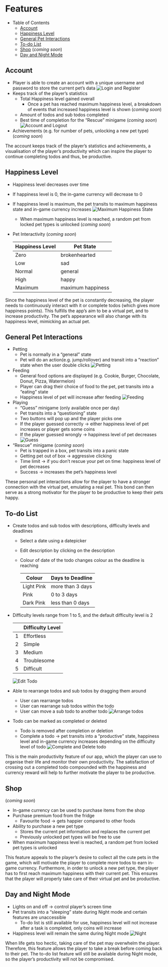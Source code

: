# Features

- Table of Contents
  - [Account](#account)
  - [Happiness Level](#happiness-level)
  - [General Pet Interactions](#general-pet-interactions)
  - [To-do List](#to-do-list)
  - [Shop](#shop) (_coming soon_)
  - [Day and Night Mode](#day-and-night-mode)

## Account

- Player is able to create an account with a unique username and password to store the current pet’s data
  ![Login and Register](./gifs/login_and_register.gif "Login and Register")
- Keeps track of the player’s statistics
  - Total Happiness level gained overall
    - Once a pet has reached maximum happiness level, a breakdown of events that increased happiness level is shown (_coming soon_)
  - Amount of todos and sub todos completed
  - Best time of completion for the “Rescue” minigame (_coming soon_)
    ![Account and Logout](./gifs/account_and_logout.gif "Account and Logout")
- Achievements (e.g. for number of pets, unlocking a new pet type) (_coming soon_)

The account keeps track of the player’s statistics and achievements, a visualisation of the player’s productivity which can inspire the player to continue completing todos and thus, be productive.

## Happiness Level

- Happiness level decreases over time
- If happiness level is 0, the in-game currency will decrease to 0
- If happiness level is maximum, the pet transits to maximum happiness state and in-game currency increases
  ![Maximum Happiness State](./gifs/max_happiness.gif "Maximum Happiness State")
  - When maximum happiness level is reached, a random pet from locked pet types is unlocked (_coming soon_)
- Pet Interactivity (_coming soon_)

  | Happiness Level | Pet State         |
  | --------------- | ----------------- |
  | Zero            | brokenhearted     |
  | Low             | sad               |
  | Normal          | general           |
  | High            | happy             |
  | Maximum         | maximum happiness |

Since the happiness level of the pet is constantly decreasing, the player needs to continuously interact with it or complete todos (which gives more happiness points). This fulfills the app’s aim to be a virtual pet, and to increase productivity. The pet’s appearance will also change with its happiness level, mimicking an actual pet.

## General Pet Interactions

- Petting
  - Pet is normally in a “general” state
  - Pet will do an action(e.g. jump/rollover) and transit into a “reaction” state when the user double clicks
    ![Petting](./gifs/petting.gif "Petting")
- Feeding
  - General food options are displayed (e.g. Cookie, Burger, Chocolate, Donut, Pizza, Watermelon)
  - Player can drag their choice of food to the pet, pet transits into a “eating” state
  - Happiness level of pet will increase after feeding
    ![Feeding](./gifs/feeding.gif "Feeding")
- Playing
  - “Guess” minigame (only available once per day)
  - Pet transits into a “questioning” state
  - Two buttons will pop up and the player picks one
  - If the player guessed correctly → either happiness level of pet increases or player gets some coins
  - If the player guessed wrongly → happiness level of pet decreases
    ![Guess](./gifs/guess.gif "Guess")
- “Rescue” minigame (_coming soon_)
  - Pet is trapped in a box, pet transits into a panic state
  - Getting pet out of box → aggressive clicking
  - Time limit → if you don’t rescue your pet on time: happiness level of pet decreases
  - Success → increases the pet’s happiness level

These personal pet interactions allow for the player to have a stronger connection with the virtual pet, emulating a real pet. This bond can then serve as a strong motivator for the player to be productive to keep their pets happy.

## To-do List

- Create todos and sub todos with descriptions, difficulty levels and deadlines

  - Select a date using a datepicker
  - Edit description by clicking on the description
  - Colour of date of the todo changes colour as the deadline is reaching

    | Colour     | Days to Deadline |
    | ---------- | ---------------- |
    | Light Pink | more than 3 days |
    | Pink       | 0 to 3 days      |
    | Dark Pink  | less than 0 days |

- Difficulty levels range from 1 to 5, and the default difficulty level is 2

  |     | Difficulty Level |
  | --- | ---------------- |
  | 1   | Effortless       |
  | 2   | Simple           |
  | 3   | Medium           |
  | 4   | Troublesome      |
  | 5   | Difficult        |

  ![Edit Todo](./gifs/edit_todo.gif "Edit Todo")

- Able to rearrange todos and sub todos by dragging them around
  - User can rearrange todos
  - User can rearrange sub todos within the todo
  - User can move a sub todo to another todo
    ![Arrange todos](./gifs/arrange_todo.gif "Arrange todos")
- Todo can be marked as completed or deleted

  - Todo is removed after completion or deletion
  - Complete a todo → pet transits into a “productive” state, happiness level and in-game currency increases depending on the difficulty level of todo
    ![Complete and Delete todo](./gifs/complete_and_delete_todo.gif "Complete and Delete todo")

This is the main productivity feature of our app, which the player can use to organise their life and monitor their own productivity. The satisfaction of crossing out a completed todo compounded with the happiness and currency reward will help to further motivate the player to be productive.

## Shop

(_coming soon_)

- In-game currency can be used to purchase items from the shop
- Purchase premium food from the fridge
  - Favourite food → gets happier compared to other foods
- Ability to purchase a new pet type
  - Stores the current pet information and replaces the current pet
  - Previously unlocked pet types will be free to use
- When maximum happiness level is reached, a random pet from locked pet types is unlocked

This feature appeals to the player’s desire to collect all the cute pets in the game, which will motivate the player to complete more todos to earn in-game currency. Furthermore, in order to unlock a new pet type, the player has to first reach maximum happiness with their current pet. This ensures that the player will properly take care of their virtual pet and be productive.

## Day and Night Mode

- Lights on and off → control player’s screen time
- Pet transits into a “sleeping” state during Night mode and certain features are unaccessible
  - To-do list is still available for use, happiness level will not increase after a task is completed, only coins will increase
- Happiness level will remain the same during Night mode
  ![Night](./gifs/night.gif "Night")

When life gets too hectic, taking care of the pet may overwhelm the player. Therefore, this feature allows the player to take a break before coming back to their pet. The to-do list feature will still be available during Night mode, so the player’s productivity will not be compromised.
